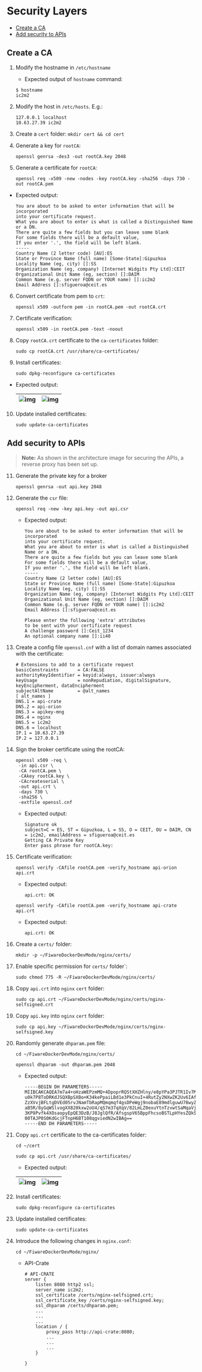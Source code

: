 # Security Layers

- [Create a CA](#create-a-ca)
- [Add security to APIs](#add-security-to-apis)

## Create a CA

1. Modify the hostname in `/etc/hostname`

    - Expected output of `hostname` command:

    ```console
    $ hostname
    ic2m2
    ```

2. Modify the host in `/etc/hosts`. E.g.:

	  ```console
	  127.0.0.1 localhost
	  10.63.27.39 ic2m2
	  ```

3. Create a `cert` folder: `mkdir cert && cd cert`

4. Generate a key for `rootCA`:

	```console
	openssl genrsa -des3 -out rootCA.key 2048
	```

5. Generate a certificate for `rootCA`:

	```console
	openssl req -x509 -new -nodes -key rootCA.key -sha256 -days 730 -out rootCA.pem
	```

  - Expected output:

	  ```console
	  You are about to be asked to enter information that will be incorporated
    into your certificate request.
    What you are about to enter is what is called a Distinguished Name or a DN.
    There are quite a few fields but you can leave some blank
    For some fields there will be a default value,
    If you enter '.', the field will be left blank.
    -----
    Country Name (2 letter code) [AU]:ES
    State or Province Name (full name) [Some-State]:Gipuzkoa
    Locality Name (eg, city) []:SS
    Organization Name (eg, company) [Internet Widgits Pty Ltd]:CEIT
    Organizational Unit Name (eg, section) []:DAIM
    Common Name (e.g. server FQDN or YOUR name) []:ic2m2
    Email Address []:sfigueroa@ceit.es
	  ```

6. Convert certificate from pem to `crt`:

	```console
	openssl x509 -outform pem -in rootCA.pem -out rootCA.crt
	```

7. Certificate verification:

	```console
	openssl x509 -in rootCA.pem -text -noout
	```

8. Copy `rootCA.crt` certificate to the `ca-certificates` folder:

	```console
	sudo cp rootCA.crt /usr/share/ca-certificates/
	```

9. Install certificates:

	```console
	sudo dpkg-reconfigure ca-certificates
	```

  - Expected output:

    | ![img](./images/dpkg-1.PNG) | ![img](./images/rootCA-crt.PNG) |
    |---|---|

10. Update installed certificates:

	```console
	sudo update-ca-certificates
	```

## Add security to APIs

   > **Note:** As shown in the architecture image for securing the APIs, a reverse proxy has been set up.

11. Generate the private key for a broker

    ```console
	openssl genrsa -out api.key 2048
    ```

12. Generate the `csr` file:

    ```console
	openssl req -new -key api.key -out api.csr
    ```

	- Expected output:

	  ```console
      You are about to be asked to enter information that will be incorporated
	  into your certificate request.
	  What you are about to enter is what is called a Distinguished Name or a DN.
	  There are quite a few fields but you can leave some blank
	  For some fields there will be a default value,
	  If you enter '.', the field will be left blank.
	  -----
	  Country Name (2 letter code) [AU]:ES
	  State or Province Name (full name) [Some-State]:Gipuzkoa
	  Locality Name (eg, city) []:SS
	  Organization Name (eg, company) [Internet Widgits Pty Ltd]:CEIT
	  Organizational Unit Name (eg, section) []:DAIM
	  Common Name (e.g. server FQDN or YOUR name) []:ic2m2
	  Email Address []:sfigueroa@ceit.es
  
	  Please enter the following 'extra' attributes
	  to be sent with your certificate request
	  A challenge password []:Ceit_1234
	  An optional company name []:ii40
	  ```

13. Create a config file `openssl.cnf` with a list of domain names associated with the certificate:

	  ```console
	  # Extensions to add to a certificate request
	  basicConstraints       = CA:FALSE
	  authorityKeyIdentifier = keyid:always, issuer:always
	  keyUsage               = nonRepudiation, digitalSignature, keyEncipherment, dataEncipherment
	  subjectAltName         = @alt_names
	  [ alt_names ]
	  DNS.1 = api-crate
	  DNS.2 = api-orion
	  DNS.3 = apikey-mng
	  DNS.4 = nginx
	  DNS.5 = ic2m2
	  DNS.6 = localhost
	  IP.1 = 10.63.27.39
	  IP.2 = 127.0.0.1
	  ```

14. Sign the broker certificate using the rootCA:

	```console
	openssl x509 -req \
  	 -in api.csr \
  	 -CA rootCA.pem \
     -CAkey rootCA.key \
     -CAcreateserial \
     -out api.crt \
     -days 730 \
     -sha256 \
     -extfile openssl.cnf
	```

	- Expected output:

	  ```console
	  Signature ok
	  subject=C = ES, ST = Gipuzkoa, L = SS, O = CEIT, OU = DAIM, CN = ic2m2, emailAddress = sfigueroa@ceit.es
	  Getting CA Private Key
	  Enter pass phrase for rootCA.key:
	  ```

15. Certificate verification: 

	```console
	openssl verify -CAfile rootCA.pem -verify_hostname api-orion api.crt
	```

	- Expected output:

  	  ```console
	  api.crt: OK
	  ```

	```console
	openssl verify -CAfile rootCA.pem -verify_hostname api-crate api.crt
	```

	- Expected output:

  	  ```console
	  api.crt: OK
	  ```

16. Create a `certs/` folder:

	```console
	mkdir -p ~/FiwareDockerDevMode/nginx/certs/
	```

17. Enable specific permission for `certs/` folder`:

	```console
	sudo chmod 775 -R ~/FiwareDockerDevMode/nginx/certs/
	```

18. Copy `api.crt` into `nginx` `cert` folder:

	```console
	sudo cp api.crt ~/FiwareDockerDevMode/nginx/certs/nginx-selfsigned.crt
	```

19. Copy `api.key` into `nginx` `cert` folder:

	```console
	sudo cp api.key ~/FiwareDockerDevMode/nginx/certs/nginx-selfsigned.key
	```

20. Randomly generate `dhparam.pem` file:

	```console
	cd ~/FiwareDockerDevMode/nginx/certs/
	```

	```console
	openssl dhparam -out dhparam.pem 2048
	```

	- Expected output:

		```console
		-----BEGIN DH PARAMETERS-----
		MIIBCAKCAQEA7m7a4+oHzaWEPzmMQ+4DpoprRQStXHZHlny/e8pYPa3PJTR1Iv7M
		u0k7P8ToDRKdJSQXBpSXBo+K34kePpaiLBd1e3PkCnuI+4RutZy2NXwZK2Uv6IAf
		ZzXVvjBFLtgDVEd05rvJNamTbRapMQmqmqf4gsDPeWgj9nobaE89mdlguwU78wyZ
		aB5R/8yGqWSlvogXX820kxw2oU4/qS7m37qXqV/82LmLZ0exuYtnTzvwtSaMqaVj
		3KP8Pvfk4XOsaopyEpQE3DzB/J8JglQfR/AfsgspV65BppFhcsoBSTLpHYesZQkS
		00TAJP0S0KdGcjFTnpH6BT108qgviedN2wIBAg==
		-----END DH PARAMETERS-----
		```

21. Copy `api.crt` certificate to the ca-certificates folder:

	```console
	cd ~/cert
	```

	```console
	sudo cp api.crt /usr/share/ca-certificates/
	```

	- Expected output:

    | ![img](../images/dpkg-1.PNG) | ![img](../images/api-crt.png) |
    |---|---|

22. Install certificates:

	```console
	sudo dpkg-reconfigure ca-certificates
	```

23. Update installed certificates:

	```console
	sudo update-ca-certificates
	```

24. Introduce the following changes in `nginx.conf`:

	```console
	cd ~/FiwareDockerDevMode/nginx/
	```

	- API-Crate

		```console
		# API-CRATE
    	server {
        	listen 8080 http2 ssl;
        	server_name ic2m2;
        	ssl_certificate /certs/nginx-selfsigned.crt;
        	ssl_certificate_key /certs/nginx-selfsigned.key;
        	ssl_dhparam /certs/dhparam.pem;
			...
			...
			...
        	location / {
           		proxy_pass http://api-crate:8080;
				...
				...
				...
			}

    	}
		```
